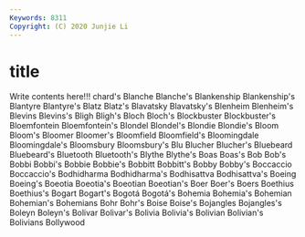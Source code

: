 ```yaml
---
Keywords: 8311
Copyright: (C) 2020 Junjie Li
---
```


# title

Write contents here!!!
chard's 
Blanche
Blanche's 
Blankenship 
Blankenship's 
Blantyre 
Blantyre's 
Blatz 
Blatz's 
Blavatsky 
Blavatsky's 
Blenheim
Blenheim's 
Blevins 
Blevins's 
Bligh 
Bligh's 
Bloch 
Bloch's 
Blockbuster 
Blockbuster's 
Bloemfontein
Bloemfontein's 
Blondel 
Blondel's 
Blondie 
Blondie's 
Bloom 
Bloom's 
Bloomer 
Bloomer's 
Bloomfield
Bloomfield's 
Bloomingdale 
Bloomingdale's 
Bloomsbury 
Bloomsbury's 
Blu 
Blucher 
Blucher's 
Bluebeard 
Bluebeard's
Bluetooth 
Bluetooth's 
Blythe 
Blythe's 
Boas 
Boas's 
Bob 
Bob's 
Bobbi 
Bobbi's
Bobbie 
Bobbie's 
Bobbitt 
Bobbitt's 
Bobby 
Bobby's 
Boccaccio 
Boccaccio's 
Bodhidharma 
Bodhidharma's
Bodhisattva 
Bodhisattva's 
Boeing 
Boeing's 
Boeotia 
Boeotia's 
Boeotian 
Boeotian's 
Boer 
Boer's
Boers 
Boethius 
Boethius's 
Bogart 
Bogart's 
Bogotá 
Bogotá's 
Bohemia 
Bohemia's 
Bohemian
Bohemian's 
Bohemians 
Bohr 
Bohr's 
Boise 
Boise's 
Bojangles 
Bojangles's 
Boleyn 
Boleyn's
Bolivar 
Bolivar's 
Bolivia 
Bolivia's 
Bolivian 
Bolivian's 
Bolivians 
Bollywood 

